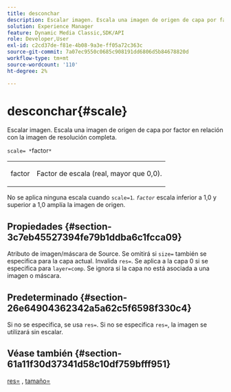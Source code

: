 ```yaml
---
title: desconchar
description: Escalar imagen. Escala una imagen de origen de capa por factor en relación con la imagen de resolución completa.
solution: Experience Manager
feature: Dynamic Media Classic,SDK/API
role: Developer,User
exl-id: c2cd37de-f81e-4b08-9a3e-ff05a72c363c
source-git-commit: 7a07ec9550c0685c908191dd6806d5b84678820d
workflow-type: tm+mt
source-wordcount: '110'
ht-degree: 2%

---
```


# desconchar{#scale}

Escalar imagen. Escala una imagen de origen de capa por factor en relación con la imagen de resolución completa.

`scale= *`factor`*`

<table id="simpletable_AC596A87494A4213A7D1C76612E8F2FD"> 
 <tr class="strow"> 
  <td class="stentry"> <p><span class="varname"> factor</span> </p> </td> 
  <td class="stentry"> <p>Factor de escala (real, mayor que 0,0). </p></td> 
 </tr> 
</table>

No se aplica ninguna escala cuando `scale=1`. *`factor`* escala inferior a 1,0 y superior a 1,0 amplía la imagen de origen.

## Propiedades {#section-3c7eb45527394fe79b1ddba6c1fcca09}

Atributo de imagen/máscara de Source. Se omitirá si `size=` también se especifica para la capa actual. Invalida `res=`. Se aplica a la capa 0 si se especifica para `layer=comp`. Se ignora si la capa no está asociada a una imagen o máscara.

## Predeterminado {#section-26e64904362342a5a62c5f6598f330c4}

Si no se especifica, se usa `res=`. Si no se especifica `res=`, la imagen se utilizará sin escalar.

## Véase también {#section-61a11f30d37341d58c10df759bfff951}

[res=](../../../../../is-api/http-ref/image-serving-api-ref/c-http-protocol-reference/c-command-reference/r-res.md#reference-3d6fe416801148dea0f786f2b5169e55) , [tamaño=](../../../../../is-api/http-ref/image-serving-api-ref/c-http-protocol-reference/c-data-types/r-size.md#reference-04d383f32c7b4003bed9978cb854747b)
